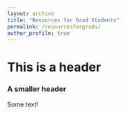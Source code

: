```yaml
---
layout: archive
title: "Resources for Grad Students"
permalink: /resourcesforgrads/
author_profile: true
---
```


# This is a header
### A smaller header
Some text!